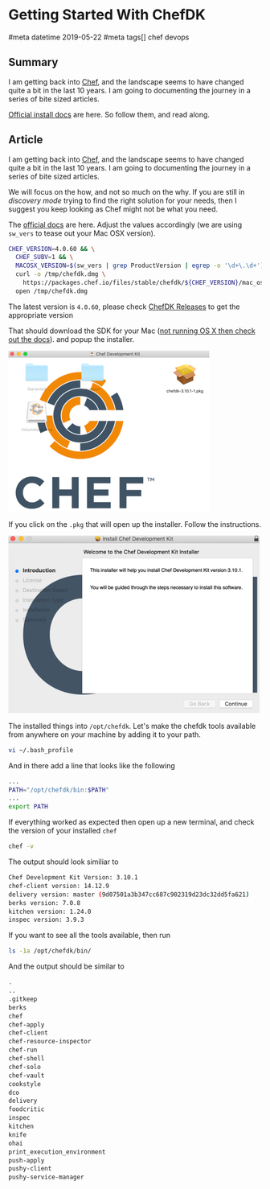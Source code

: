 # Getting Started With ChefDK
#meta datetime 2019-05-22
#meta tags[] chef devops

## Summary

I am getting back into [Chef](https://www.chef.io/), and the landscape
seems to have changed quite a bit in the last 10 years.  I am going
to documenting the journey in a series of bite sized articles.

[Official install docs](https://docs.chef.io/install_dk.html) are here.
So follow them, and read along.


## Article

I am getting back into [Chef](https://www.chef.io/), and the landscape
seems to have changed quite a bit in the last 10 years.  I am going
to documenting the journey in a series of bite sized articles.

We will focus on the how, and not so much on the why.  If you are
still in *discovery mode* trying to find the right solution for
your needs, then I suggest you keep looking as Chef might not
be what you need.

The [official docs](https://docs.chef.io/install_dk.html) are here.
Adjust the values accordingly (we are using `sw_vers` to tease out
your Mac OSX version).

```bash
CHEF_VERSION=4.0.60 && \
  CHEF_SUBV=1 && \
  MACOSX_VERSION=$(sw_vers | grep ProductVersion | egrep -o '\d+\.\d+') && \
  curl -o /tmp/chefdk.dmg \
    https://packages.chef.io/files/stable/chefdk/${CHEF_VERSION}/mac_os_x/${MACOSX_VERSION}/chefdk-${CHEF_VERSION}-${CHEF_SUBV}.dmg && \
  open /tmp/chefdk.dmg
```

The latest version is `4.0.60`, please check [ChefDK Releases](https://downloads.chef.io/chefdk)
to get the appropriate version

That should download the SDK for your Mac ([not running OS X then check out the docs](https://docs.chef.io/install_dk.html)).
and popup the installer.

![ChefDK Installer](installing-chefdk-on-mac/chefdk_installer.png?raw=true)

If you click on the `.pkg` that will open up the installer.  Follow the
instructions.

![ChefDK Install Prompts](installing-chefdk-on-mac/chefdk_install_prompt.png?raw=true)

The installed things into `/opt/chefdk`. Let's make the chefdk
tools available from anywhere on your machine by adding it
to your path.

```bash
vi ~/.bash_profile
```

And in there add a line that looks like the following

```bash
...
PATH="/opt/chefdk/bin:$PATH"
...
export PATH
```

If everything worked as expected then open up a new terminal, and
check the version of your installed `chef`

```bash
chef -v
```

The output should look similiar to

```bash
Chef Development Kit Version: 3.10.1
chef-client version: 14.12.9
delivery version: master (9d07501a3b347cc687c902319d23dc32dd5fa621)
berks version: 7.0.8
kitchen version: 1.24.0
inspec version: 3.9.3
```

If you want to see all the tools available, then run

```bash
ls -1a /opt/chefdk/bin/
```

And the output should be similar to

```bash
.
..
.gitkeep
berks
chef
chef-apply
chef-client
chef-resource-inspector
chef-run
chef-shell
chef-solo
chef-vault
cookstyle
dco
delivery
foodcritic
inspec
kitchen
knife
ohai
print_execution_environment
push-apply
pushy-client
pushy-service-manager
```

